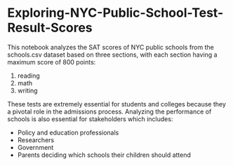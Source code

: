 # Exploring-NYC-Public-School-Test-Result-Scores
This notebook analyzes the SAT scores of NYC public schools from the schools.csv dataset based on three sections, with each section having a maximum score of 800 points:
1. reading
2. math
3. writing

These tests are extremely essential for students and colleges because they a pivotal role in the admissions process. Analyzing the performance of schools is also essential for stakeholders which includes: 
- Policy and education professionals
- Researchers
- Government
- Parents deciding which schools their children should attend
